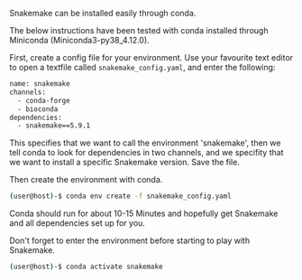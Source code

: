
Snakemake can be installed easily through conda.

The below instructions have been tested with conda installed through Miniconda (Miniconda3-py38_4.12.0).

First, create a config file for your environment. Use your favourite text editor to open a textfile called `snakemake_config.yaml`, and enter the following:

```bash
name: snakemake
channels:
  - conda-forge
  - bioconda
dependencies:
  - snakemake==5.9.1
```

This specifies that we want to call the environment 'snakemake', then we tell conda to look for dependencies in two channels, and we specifity that we want to install a specific Snakemake version. Save the file.

Then create the environment with conda.
```bash
(user@host)-$ conda env create -f snakemake_config.yaml 
```

Conda should run for about 10-15 Minutes and hopefully get Snakemake and all dependencies set up for you.

Don't forget to enter the environment before starting to play with Snakemake.
```bash
(user@host)-$ conda activate snakemake
```


